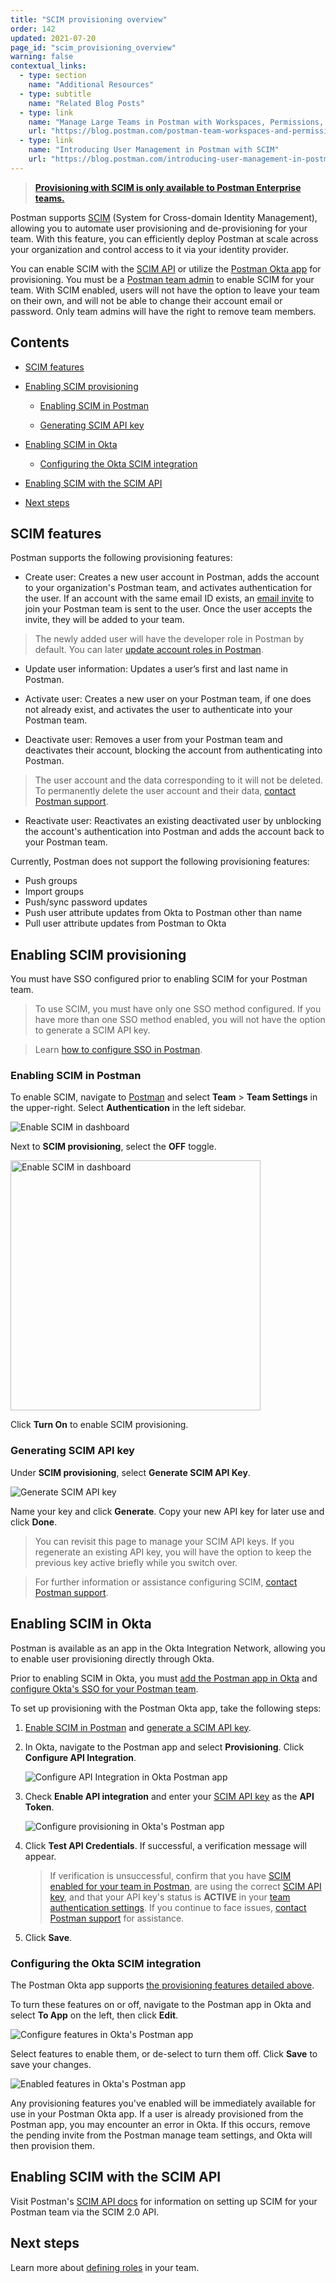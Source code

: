 ```yaml
---
title: "SCIM provisioning overview"
order: 142
updated: 2021-07-20
page_id: "scim_provisioning_overview"
warning: false
contextual_links:
  - type: section
    name: "Additional Resources"
  - type: subtitle
    name: "Related Blog Posts"
  - type: link
    name: "Manage Large Teams in Postman with Workspaces, Permissions, and Version Control"
    url: "https://blog.postman.com/postman-team-workspaces-and-permissions/"
  - type: link
    name: "Introducing User Management in Postman with SCIM"
    url: "https://blog.postman.com/introducing-user-management-in-postman-with-scim/"
---
```


> __[Provisioning with SCIM is only available to Postman Enterprise teams.](https://www.postman.com/pricing)__

Postman supports [SCIM](https://datatracker.ietf.org/doc/html/rfc7642) (System for Cross-domain Identity Management), allowing you to automate user provisioning and de-provisioning for your team. With this feature, you can efficiently deploy Postman at scale across your organization and control access to it via your identity provider.

You can enable SCIM with the [SCIM API](#enabling-scim-with-the-scim-api) or utilize the [Postman Okta app](#enabling-scim-in-okta) for provisioning. You must be a [Postman team admin](/docs/collaborating-in-postman/roles-and-permissions/#team-roles) to enable SCIM for your team. With SCIM enabled, users will not have the option to leave your team on their own, and will not be able to change their account email or password. Only team admins will have the right to remove team members.

## Contents

* [SCIM features](#scim-features)

* [Enabling SCIM provisioning](#enabling-scim-provisioning)

    * [Enabling SCIM in Postman](#enabling-scim-in-postman)

    * [Generating SCIM API key](#generating-scim-api-key)

* [Enabling SCIM in Okta](#enabling-scim-in-okta)

    * [Configuring the Okta SCIM integration](#configuring-the-okta-scim-integration)

* [Enabling SCIM with the SCIM API](#enabling-scim-with-the-scim-api)

* [Next steps](#next-steps)

## SCIM features

Postman supports the following provisioning features:

* Create user: Creates a new user account in Postman, adds the account to your organization's Postman team, and activates authentication for the user. If an account with the same email ID exists, an [email invite](/docs/administration/managing-your-team/managing-your-team/#invites) to join your Postman team is sent to the user. Once the user accepts the invite, they will be added to your team.

> The newly added user will have the developer role in Postman by default. You can later [update account roles in Postman](/docs/administration/managing-your-team/managing-your-team/#managing-roles).

* Update user information: Updates a user’s first and last name in Postman.

* Activate user: Creates a new user on your Postman team, if one does not already exist, and activates the user to authenticate into your Postman team.

* Deactivate user: Removes a user from your Postman team and deactivates their account, blocking the account from authenticating into Postman.

> The user account and the data corresponding to it will not be deleted. To permanently delete the user account and their data, [contact Postman support](https://www.postman.com/support/).

* Reactivate user: Reactivates an existing deactivated user by unblocking the account's authentication into Postman and adds the account back to your Postman team.

Currently, Postman does not support the following provisioning features:

* Push groups
* Import groups
* Push/sync password updates
* Push user attribute updates from Okta to Postman other than name
* Pull user attribute updates from Postman to Okta

## Enabling SCIM provisioning

You must have SSO configured prior to enabling SCIM for your Postman team.

> To use SCIM, you must have only one SSO method configured. If you have more than one SSO method enabled, you will not have the option to generate a SCIM API key.

<!-- -->
> Learn [how to configure SSO in Postman](/docs/administration/sso/admin-sso/).

### Enabling SCIM in Postman

To enable SCIM, navigate to [Postman](https://go.postman.co/home) and select **Team** > **Team Settings** in the upper-right. Select **Authentication** in the left sidebar.

<img alt="Enable SCIM in dashboard" src="https://assets.postman.com/postman-docs/auth-enable-scim-1.jpg"/>

Next to **SCIM provisioning**, select the **OFF** toggle.

<img alt="Enable SCIM in dashboard" src="https://assets.postman.com/postman-docs/turn-on-scim-provisioning-1.jpg" width="400px"/>

Click **Turn On** to enable SCIM provisioning.

### Generating SCIM API key

Under **SCIM provisioning**, select **Generate SCIM API Key**.

<img alt="Generate SCIM API key" src="https://assets.postman.com/postman-docs/auth-generate-scim-api-key-1.jpg"/>

Name your key and click **Generate**. Copy your new API key for later use and click **Done**.

> You can revisit this page to manage your SCIM API keys. If you regenerate an existing API key, you will have the option to keep the previous key active briefly while you switch over.

<!-- -->

> For further information or assistance configuring SCIM, [contact Postman support](https://www.postman.com/support/).

## Enabling SCIM in Okta

Postman is available as an app in the Okta Integration Network, allowing you to enable user provisioning directly through Okta.

Prior to enabling SCIM in Okta, you must [add the Postman app in Okta](https://www.okta.com/integrations/postman/) and [configure Okta's SSO for your Postman team](/docs/administration/sso/saml-okta/).

To set up provisioning with the Postman Okta app, take the following steps:

1. [Enable SCIM in Postman](#enabling-scim-in-postman) and [generate a SCIM API key](#generating-scim-api-key).

2. In Okta, navigate to the Postman app and select **Provisioning**. Click **Configure API Integration**.

    <img alt="Configure API Integration in Okta Postman app" src="https://assets.postman.com/postman-docs/postman-okta-app-configure-api-integration.jpg"/>

3. Check **Enable API integration** and enter your [SCIM API key](#generating-scim-api-key) as the **API Token**.

    <img alt="Configure provisioning in Okta's Postman app" src="https://assets.postman.com/postman-docs/postman-okta-app-enable-provisioning.jpg"/>

4. Click **Test API Credentials**. If successful, a verification message will appear.

    > If verification is unsuccessful, confirm that you have [SCIM enabled for your team in Postman](#enabling-scim-in-postman), are using the correct [SCIM API key](#generating-scim-api-key), and that your API key's status is **ACTIVE** in your [team authentication settings](https://go.postman.co/settings/team/auth). If you continue to face issues, [contact Postman support](https://www.postman.com/support/) for assistance.

5. Click **Save**.

### Configuring the Okta SCIM integration

The Postman Okta app supports [the provisioning features detailed above](#scim-features).

To turn these features on or off, navigate to the Postman app in Okta and select **To App** on the left, then click **Edit**.

<img alt="Configure features in Okta's Postman app" src="https://assets.postman.com/postman-docs/postman-okta-app-enable-features.jpg"/>

Select features to enable them, or de-select to turn them off. Click **Save** to save your changes.

<img alt="Enabled features in Okta's Postman app" src="https://assets.postman.com/postman-docs/postman-okta-app-enabled-features.jpg"/>

Any provisioning features you've enabled will be immediately available for use in your Postman Okta app. If a user is already provisioned from the Postman app, you may encounter an error in Okta. If this occurs, remove the pending invite from the Postman manage team settings, and Okta will then provision them.

## Enabling SCIM with the SCIM API

Visit Postman's [SCIM API docs](https://www.postman.com/postman/workspace/scim/documentation/6248949-de4a96e2-9ebf-426f-bc55-4c5f2de51ab2) for information on setting up SCIM for your Postman team via the SCIM 2.0 API.

## Next steps

Learn more about [defining roles](/docs/collaborating-in-postman/roles-and-permissions/) in your team.
